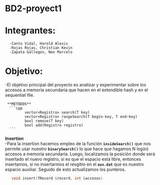 # BD2-proyect1

# Integrantes:
      -Canto Vidal, Harold Alexis
      -Rojas Rojas, Christian Kevin
      -Zapata Gallegos, Neo Marcelo

# Objetivo:
-El objetivo principal del proyecto es analizar y experimentar sobre los accesos a memoria secundaria que hacen en el extendible hash y en el sequential file.

     **METODOS**
      ```cpp
             vector<Registro> search(T key)
             vector<Registro> rangeSearch(T begin-key, T end-key) 
             bool remove(T key) 
             bool add(Registro registro)
      ```
            
**Insertion**   
-Para la insertion hacemos empleo de la función  **`insideSearch()`** que nos permite usar nuestro **`binarySearch()`** lo que hace que hagamos N log(n) accesos a memoria secundaria. Luego, localizamos la posición donde será insertado el nuevo registro, si es que el espacio está libre, entonces insertamos, si no insertarmos el resgitro en el  **`aux.dat`** que es nuestro espacio auxiliar. Seguido de esto actualizamos los punteros.

 ```cpp
    void insert(TRecord &record, int &accesos)
```
